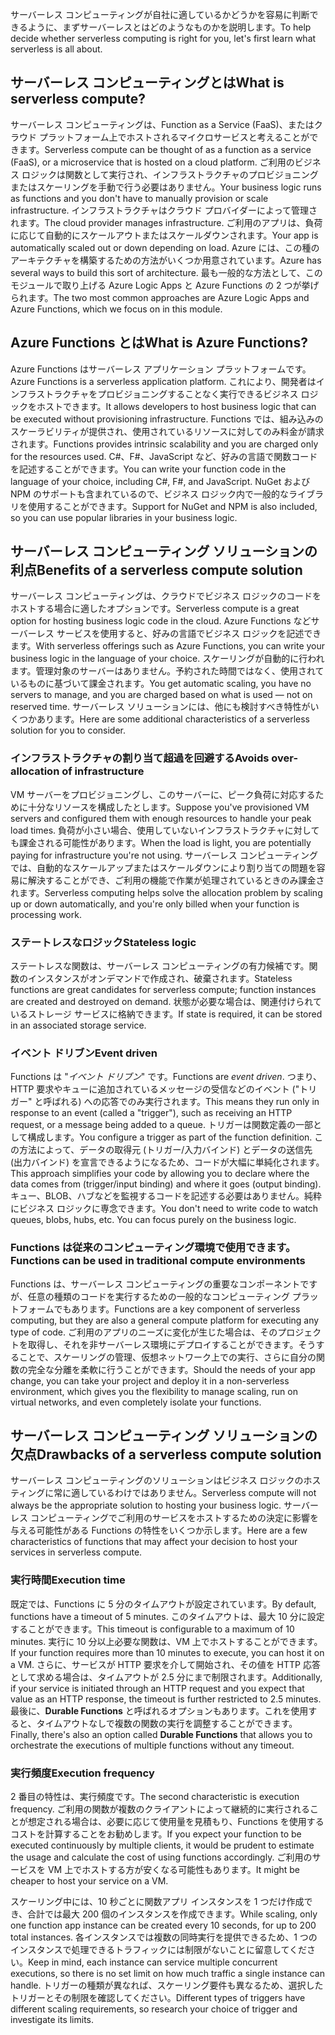 <span data-ttu-id="eb76c-101">サーバーレス コンピューティングが自社に適しているかどうかを容易に判断できるように、まずサーバーレスとはどのようなものかを説明します。</span><span class="sxs-lookup"><span data-stu-id="eb76c-101">To help decide whether serverless computing is right for you, let's first learn what serverless is all about.</span></span>

## <a name="what-is-serverless-compute"></a><span data-ttu-id="eb76c-102">サーバーレス コンピューティングとは</span><span class="sxs-lookup"><span data-stu-id="eb76c-102">What is serverless compute?</span></span>

<span data-ttu-id="eb76c-103">サーバーレス コンピューティングは、Function as a Service (FaaS)、またはクラウド プラットフォーム上でホストされるマイクロサービスと考えることができます。</span><span class="sxs-lookup"><span data-stu-id="eb76c-103">Serverless compute can be thought of as a function as a service (FaaS), or a microservice that is hosted on a cloud platform.</span></span> <span data-ttu-id="eb76c-104">ご利用のビジネス ロジックは関数として実行され、インフラストラクチャのプロビジョニングまたはスケーリングを手動で行う必要はありません。</span><span class="sxs-lookup"><span data-stu-id="eb76c-104">Your business logic runs as functions and you don't have to manually provision or scale infrastructure.</span></span> <span data-ttu-id="eb76c-105">インフラストラクチャはクラウド プロバイダーによって管理されます。</span><span class="sxs-lookup"><span data-stu-id="eb76c-105">The cloud provider manages infrastructure.</span></span> <span data-ttu-id="eb76c-106">ご利用のアプリは、負荷に応じて自動的にスケールアウトまたはスケールダウンされます。</span><span class="sxs-lookup"><span data-stu-id="eb76c-106">Your app is automatically scaled out or down depending on load.</span></span> <span data-ttu-id="eb76c-107">Azure には、この種のアーキテクチャを構築するための方法がいくつか用意されています。</span><span class="sxs-lookup"><span data-stu-id="eb76c-107">Azure has several ways to build this sort of architecture.</span></span> <span data-ttu-id="eb76c-108">最も一般的な方法として、このモジュールで取り上げる Azure Logic Apps と Azure Functions の 2 つが挙げられます。</span><span class="sxs-lookup"><span data-stu-id="eb76c-108">The two most common approaches are Azure Logic Apps and Azure Functions, which we focus on in this module.</span></span>

## <a name="what-is-azure-functions"></a><span data-ttu-id="eb76c-109">Azure Functions とは</span><span class="sxs-lookup"><span data-stu-id="eb76c-109">What is Azure Functions?</span></span>

<span data-ttu-id="eb76c-110">Azure Functions はサーバーレス アプリケーション プラットフォームです。</span><span class="sxs-lookup"><span data-stu-id="eb76c-110">Azure Functions is a serverless application platform.</span></span> <span data-ttu-id="eb76c-111">これにより、開発者はインフラストラクチャをプロビジョニングすることなく実行できるビジネス ロジックをホストできます。</span><span class="sxs-lookup"><span data-stu-id="eb76c-111">It allows developers to host business logic that can be executed without provisioning infrastructure.</span></span> <span data-ttu-id="eb76c-112">Functions では、組み込みのスケーラビリティが提供され、使用されているリソースに対してのみ料金が請求されます。</span><span class="sxs-lookup"><span data-stu-id="eb76c-112">Functions provides intrinsic scalability and you are charged only for the resources used.</span></span> <span data-ttu-id="eb76c-113">C#、F#、JavaScript など、好みの言語で関数コードを記述することができます。</span><span class="sxs-lookup"><span data-stu-id="eb76c-113">You can write your function code in the language of your choice, including C#, F#, and JavaScript.</span></span> <span data-ttu-id="eb76c-114">NuGet および NPM のサポートも含まれているので、ビジネス ロジック内で一般的なライブラリを使用することができます。</span><span class="sxs-lookup"><span data-stu-id="eb76c-114">Support for NuGet and NPM is also included, so you can use popular libraries in your business logic.</span></span>

## <a name="benefits-of-a-serverless-compute-solution"></a><span data-ttu-id="eb76c-115">サーバーレス コンピューティング ソリューションの利点</span><span class="sxs-lookup"><span data-stu-id="eb76c-115">Benefits of a serverless compute solution</span></span>

<span data-ttu-id="eb76c-116">サーバーレス コンピューティングは、クラウドでビジネス ロジックのコードをホストする場合に適したオプションです。</span><span class="sxs-lookup"><span data-stu-id="eb76c-116">Serverless compute is a great option for hosting business logic code in the cloud.</span></span> <span data-ttu-id="eb76c-117">Azure Functions などサーバーレス サービスを使用すると、好みの言語でビジネス ロジックを記述できます。</span><span class="sxs-lookup"><span data-stu-id="eb76c-117">With serverless offerings such as Azure Functions, you can write your business logic in the language of your choice.</span></span> <span data-ttu-id="eb76c-118">スケーリングが自動的に行われます。管理対象のサーバーはありません。予約された時間ではなく、使用されているものに基づいて課金されます。</span><span class="sxs-lookup"><span data-stu-id="eb76c-118">You get automatic scaling, you have no servers to manage, and you are charged based on what is used — not on reserved time.</span></span> <span data-ttu-id="eb76c-119">サーバーレス ソリューションには、他にも検討すべき特性がいくつかあります。</span><span class="sxs-lookup"><span data-stu-id="eb76c-119">Here are some additional characteristics of a serverless solution for you to consider.</span></span>

### <a name="avoids-over-allocation-of-infrastructure"></a><span data-ttu-id="eb76c-120">インフラストラクチャの割り当て超過を回避する</span><span class="sxs-lookup"><span data-stu-id="eb76c-120">Avoids over-allocation of infrastructure</span></span>

<span data-ttu-id="eb76c-121">VM サーバーをプロビジョニングし、このサーバーに、ピーク負荷に対応するために十分なリソースを構成したとします。</span><span class="sxs-lookup"><span data-stu-id="eb76c-121">Suppose you've provisioned VM servers and configured them with enough resources to handle your peak load times.</span></span> <span data-ttu-id="eb76c-122">負荷が小さい場合、使用していないインフラストラクチャに対しても課金される可能性があります。</span><span class="sxs-lookup"><span data-stu-id="eb76c-122">When the load is light, you are potentially paying for infrastructure you're not using.</span></span> <span data-ttu-id="eb76c-123">サーバーレス コンピューティングでは、自動的なスケールアップまたはスケールダウンにより割り当ての問題を容易に解決することができ、ご利用の機能で作業が処理されているときのみ課金されます。</span><span class="sxs-lookup"><span data-stu-id="eb76c-123">Serverless computing helps solve the allocation problem by scaling up or down automatically, and you're only billed when your function is processing work.</span></span>

### <a name="stateless-logic"></a><span data-ttu-id="eb76c-124">ステートレスなロジック</span><span class="sxs-lookup"><span data-stu-id="eb76c-124">Stateless logic</span></span>

<span data-ttu-id="eb76c-125">ステートレスな関数は、サーバーレス コンピューティングの有力候補です。関数のインスタンスがオンデマンドで作成され、破棄されます。</span><span class="sxs-lookup"><span data-stu-id="eb76c-125">Stateless functions are great candidates for serverless compute; function instances are created and destroyed on demand.</span></span> <span data-ttu-id="eb76c-126">状態が必要な場合は、関連付けられているストレージ サービスに格納できます。</span><span class="sxs-lookup"><span data-stu-id="eb76c-126">If state is required, it can be stored in an associated storage service.</span></span>

### <a name="event-driven"></a><span data-ttu-id="eb76c-127">イベント ドリブン</span><span class="sxs-lookup"><span data-stu-id="eb76c-127">Event driven</span></span>

<span data-ttu-id="eb76c-128">Functions は "_イベント ドリブン_" です。</span><span class="sxs-lookup"><span data-stu-id="eb76c-128">Functions are _event driven_.</span></span> <span data-ttu-id="eb76c-129">つまり、HTTP 要求やキューに追加されているメッセージの受信などのイベント ("トリガー" と呼ばれる) への応答でのみ実行されます。</span><span class="sxs-lookup"><span data-stu-id="eb76c-129">This means they run only in response to an event (called a "trigger"), such as receiving an HTTP request, or a message being added to a queue.</span></span> <span data-ttu-id="eb76c-130">トリガーは関数定義の一部として構成します。</span><span class="sxs-lookup"><span data-stu-id="eb76c-130">You configure a trigger as part of the function definition.</span></span> <span data-ttu-id="eb76c-131">この方法によって、データの取得元 (トリガー/入力バインド) とデータの送信先 (出力バインド) を宣言できるようになるため、コードが大幅に単純化されます。</span><span class="sxs-lookup"><span data-stu-id="eb76c-131">This approach simplifies your code by allowing you to declare where the data comes from (trigger/input binding) and where it goes (output binding).</span></span> <span data-ttu-id="eb76c-132">キュー、BLOB、ハブなどを監視するコードを記述する必要はありません。純粋にビジネス ロジックに専念できます。</span><span class="sxs-lookup"><span data-stu-id="eb76c-132">You don't need to write code to watch queues, blobs, hubs, etc. You can focus purely on the business logic.</span></span>

### <a name="functions-can-be-used-in-traditional-compute-environments"></a><span data-ttu-id="eb76c-133">Functions は従来のコンピューティング環境で使用できます。</span><span class="sxs-lookup"><span data-stu-id="eb76c-133">Functions can be used in traditional compute environments</span></span>

<span data-ttu-id="eb76c-134">Functions は、サーバーレス コンピューティングの重要なコンポーネントですが、任意の種類のコードを実行するための一般的なコンピューティング プラットフォームでもあります。</span><span class="sxs-lookup"><span data-stu-id="eb76c-134">Functions are a key component of serverless computing, but they are also a general compute platform for executing any type of code.</span></span> <span data-ttu-id="eb76c-135">ご利用のアプリのニーズに変化が生じた場合は、そのプロジェクトを取得し、それを非サーバーレス環境にデプロイすることができます。そうすることで、スケーリングの管理、仮想ネットワーク上での実行、さらに自分の関数の完全な分離を柔軟に行うことができます。</span><span class="sxs-lookup"><span data-stu-id="eb76c-135">Should the needs of your app change, you can take your project and deploy it in a non-serverless environment, which gives you the flexibility to manage scaling, run on virtual networks, and even completely isolate your functions.</span></span>

## <a name="drawbacks-of-a-serverless-compute-solution"></a><span data-ttu-id="eb76c-136">サーバーレス コンピューティング ソリューションの欠点</span><span class="sxs-lookup"><span data-stu-id="eb76c-136">Drawbacks of a serverless compute solution</span></span>

<span data-ttu-id="eb76c-137">サーバーレス コンピューティングのソリューションはビジネス ロジックのホスティングに常に適しているわけではありません。</span><span class="sxs-lookup"><span data-stu-id="eb76c-137">Serverless compute will not always be the appropriate solution to hosting your business logic.</span></span> <span data-ttu-id="eb76c-138">サーバーレス コンピューティングでご利用のサービスをホストするための決定に影響を与える可能性がある Functions の特性をいくつか示します。</span><span class="sxs-lookup"><span data-stu-id="eb76c-138">Here are a few characteristics of functions that may affect your decision to host your services in serverless compute.</span></span>

### <a name="execution-time"></a><span data-ttu-id="eb76c-139">実行時間</span><span class="sxs-lookup"><span data-stu-id="eb76c-139">Execution time</span></span>

<span data-ttu-id="eb76c-140">既定では、Functions に 5 分のタイムアウトが設定されています。</span><span class="sxs-lookup"><span data-stu-id="eb76c-140">By default, functions have a timeout of 5 minutes.</span></span> <span data-ttu-id="eb76c-141">このタイムアウトは、最大 10 分に設定することができます。</span><span class="sxs-lookup"><span data-stu-id="eb76c-141">This timeout is configurable to a maximum of 10 minutes.</span></span> <span data-ttu-id="eb76c-142">実行に 10 分以上必要な関数は、VM 上でホストすることができます。</span><span class="sxs-lookup"><span data-stu-id="eb76c-142">If your function requires more than 10 minutes to execute, you can host it on a VM.</span></span> <span data-ttu-id="eb76c-143">さらに、サービスが HTTP 要求を介して開始され、その値を HTTP 応答として求める場合は、タイムアウトが 2.5 分にまで制限されます。</span><span class="sxs-lookup"><span data-stu-id="eb76c-143">Additionally, if your service is initiated through an HTTP request and you expect that value as an HTTP response, the timeout is further restricted to 2.5 minutes.</span></span> <span data-ttu-id="eb76c-144">最後に、**Durable Functions** と呼ばれるオプションもあります。これを使用すると、タイムアウトなしで複数の関数の実行を調整することができます。</span><span class="sxs-lookup"><span data-stu-id="eb76c-144">Finally, there's also an option called **Durable Functions** that allows you to orchestrate the executions of multiple functions without any timeout.</span></span>

### <a name="execution-frequency"></a><span data-ttu-id="eb76c-145">実行頻度</span><span class="sxs-lookup"><span data-stu-id="eb76c-145">Execution frequency</span></span>

<span data-ttu-id="eb76c-146">2 番目の特性は、実行頻度です。</span><span class="sxs-lookup"><span data-stu-id="eb76c-146">The second characteristic is execution frequency.</span></span> <span data-ttu-id="eb76c-147">ご利用の関数が複数のクライアントによって継続的に実行されることが想定される場合は、必要に応じて使用量を見積もり、Functions を使用するコストを計算することをお勧めします。</span><span class="sxs-lookup"><span data-stu-id="eb76c-147">If you expect your function to be executed continuously by multiple clients, it would be prudent to estimate the usage and calculate the cost of using functions accordingly.</span></span> <span data-ttu-id="eb76c-148">ご利用のサービスを VM 上でホストする方が安くなる可能性もあります。</span><span class="sxs-lookup"><span data-stu-id="eb76c-148">It might be cheaper to host your service on a VM.</span></span>

<span data-ttu-id="eb76c-149">スケーリング中には、10 秒ごとに関数アプリ インスタンスを 1 つだけ作成でき、合計では最大 200 個のインスタンスを作成できます。</span><span class="sxs-lookup"><span data-stu-id="eb76c-149">While scaling, only one function app instance can be created every 10 seconds, for up to 200 total instances.</span></span> <span data-ttu-id="eb76c-150">各インスタンスでは複数の同時実行を提供できるため、1 つのインスタンスで処理できるトラフィックには制限がないことに留意してください。</span><span class="sxs-lookup"><span data-stu-id="eb76c-150">Keep in mind, each instance can service multiple concurrent executions, so there is no set limit on how much traffic a single instance can handle.</span></span> <span data-ttu-id="eb76c-151">トリガーの種類が異なれば、スケーリング要件も異なるため、選択したトリガーとその制限を確認してください。</span><span class="sxs-lookup"><span data-stu-id="eb76c-151">Different types of triggers have different scaling requirements, so research your choice of trigger and investigate its limits.</span></span>
